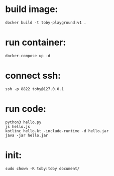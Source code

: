 # build image:
    docker build -t toby-playground:v1 .

# run container:
    docker-compose up -d

# connect ssh:
    ssh -p 8822 toby@127.0.0.1

# run code:
    python3 hello.py
    js hello.js
    kotlinc hello.kt -include-runtime -d hello.jar
    java -jar hello.jar

# init:
    sudo chown -R toby:toby document/


